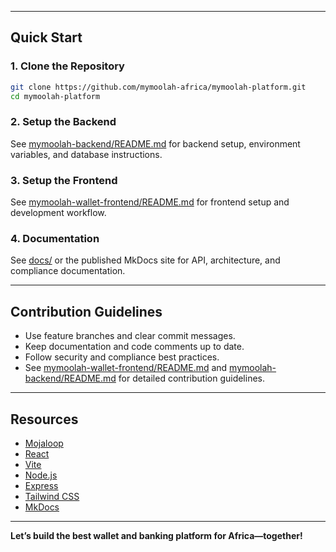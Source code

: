 
---

## Quick Start

### 1. Clone the Repository

```sh
git clone https://github.com/mymoolah-africa/mymoolah-platform.git
cd mymoolah-platform
```

### 2. Setup the Backend

See [mymoolah-backend/README.md](./mymoolah-backend/README.md) for backend setup, environment variables, and database instructions.

### 3. Setup the Frontend

See [mymoolah-wallet-frontend/README.md](./mymoolah-wallet-frontend/README.md) for frontend setup and development workflow.

### 4. Documentation

See [docs/](./docs/) or the published MkDocs site for API, architecture, and compliance documentation.

---

## Contribution Guidelines

- Use feature branches and clear commit messages.
- Keep documentation and code comments up to date.
- Follow security and compliance best practices.
- See [mymoolah-wallet-frontend/README.md](./mymoolah-wallet-frontend/README.md) and [mymoolah-backend/README.md](./mymoolah-backend/README.md) for detailed contribution guidelines.

---

## Resources

- [Mojaloop](https://mojaloop.io/)
- [React](https://react.dev/)
- [Vite](https://vitejs.dev/)
- [Node.js](https://nodejs.org/)
- [Express](https://expressjs.com/)
- [Tailwind CSS](https://tailwindcss.com/)
- [MkDocs](https://www.mkdocs.org/)

---

**Let’s build the best wallet and banking platform for Africa—together!**